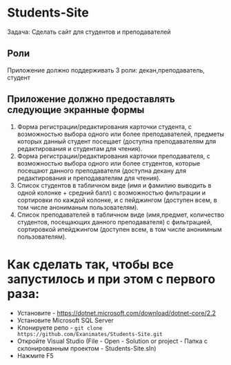 # Students-Site

Задача: Сделать сайт для студентов и преподавателей

## Роли

Приложение   должно   поддерживать   3   роли:   декан,преподаватель, студент

## Приложение должно предоставлять следующие экранные формы

1. Форма регистрации/редактирования карточки студента, с возможностью выбора одного или более преподавателей,   предметы   которых   данный   студент посещает (доступна преподавателям для редактирования и студентам для чтения).
2. Форма   регистрации/редактирования   карточки преподавателя, с возможностью выбора одного или более   студентов,   которые   посещают   данного преподавателя (доступна декану для редактирования и преподавателям для чтения).
3. Список студентов в табличном виде (имя и фамилию выводить в одной колонке + средний балл) с возможностью фильтрации и сортировки по каждой колонке, и с пейджингом (доступен всем, в том числе анониманым пользователям).
4. Список   преподавателей   в   табличном   виде   (имя,предмет, количество студентов, посещающих данного преподавателя) с фильтрацией, сортировкой ипейджингом (доступен всем, в том числе анонимным пользователям).

# Как сделать так, чтобы все запустилось и при этом с первого раза:
- Установите - https://dotnet.microsoft.com/download/dotnet-core/2.2
- Установите Microsoft SQL Server
- Клонируете репо - ```git clone https://github.com/Exanimates/Students-Site.git```
- Откройте Visual Studio (File - Open - Solution or project - Папка с склонированным проектом - Students-Site.sln)
- Нажмите F5
